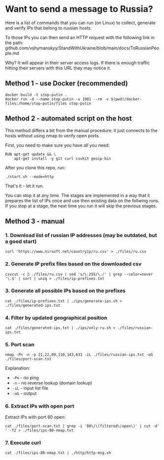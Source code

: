 # Want to send a message to Russia?

Here is a list of commands that you can run (on Linux) to collect, generate and verify IPs that belong to russian hosts.

To those IPs you can then send an HTTP request with the following link in the path: github.com/vshymanskyy/StandWithUkraine/blob/main/docs/ToRussianPeople.md

Why? It will appear in their server access logs. If there is enough traffic hitting their servers with this URL they may notice it.

## Method 1 - use Docker (recommended)

```
docker build -t stop-putin .
docker run -d --name stop-putin -u 1001 --rm -v $(pwd)/docker-files:/home/stop-putin/files stop-putin
```

## Method 2 - automated script on the host

This method differs a bit from the manual procedure: it just connects to the hosts without using nmap to verify open ports.

First, you need to make sure you have all you need:

```
RUN apt-get update && \
	apt-get install -y git curl csvkit geoip-bin
```

After you clone this repo, run:

```
./start.sh --mode=http
```

That's it - let it run.

You can stop it at any time. The stages are implemented in a way that it prepares the list of IPs once and use then existing data
on the follwing runs. If you stop at a stage, the next time you run it will skip the previous stages.

## Method 3 - manual

### 1. Download list of russian IP addresses (may be outdated, but a good start)

```
curl 'https://www.nirsoft.net/countryip/ru.csv' > ./files/ru.csv
```

### 2. Generate IP prefix files based on the downloaded csv

```
csvcut -c 2 ./files/ru.csv | sed 's/\.255/\./' | grep --color=never '\.$' | sort | uniq > ./files/ip-prefixes.txt
```

### 3. Generate all possible IPs based on the prefixes

```
cat ./files/ip-prefixes.txt | ./ips/generate-ips.sh > ./files/generated-ips.txt
```

### 4. Filter by updated geographical position

```
cat ./files/generated-ips.txt | ./ips/only-ru.sh > ./files/russian-ips.txt
```

### 5. Port scan

```
nmap -Pn -n -p 21,22,80,110,143,631 -iL ./files/russian-ips.txt -oG ./files/port-scan.txt
```

Explanation:
* `-Pn` - no ping
* `-n` - no reverse lookup (domain lookup)
* `-iL` - input list file
* `-oG` - output

### 6. Extract IPs with open port

Extract IPs with port 80 open:

```
cat ./files/port-scan.txt | grep -i '80\/\(filtered\|open\)' | cut -d' ' -f2 > ./files/ips-80-nmap.txt
```

### 7. Execute curl

```
cat ./files/ips-80-nmap.txt | ./http/http-msg.sh
```
